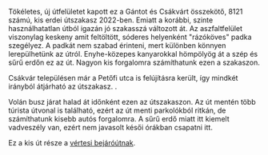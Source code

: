 Tökéletes, új útfelületet kapott ez a Gántot és Csákvárt összekötő, 8121 számú, kis erdei útszakasz 2022-ben. Emiatt a korábbi, szinte használhatatlan útból igazán jó szakasszá változott át. Az aszfaltfelület viszonylag keskeny amit feltöltött, sóderes helyenként "rázóköves" padka szegélyez. A padkát nem szabad érinteni, mert különben könnyen lerepülhetünk az útról. Enyhe-közepes kanyarokkal hömpölyög át a szép és sűrű erdőn ez az út. Nagyon kis forgalomra számíthatunk ezen a szakaszon.

Csákvár településen már a Petőfi utca is felújításra került, így mindkét irányból átjárható az útszakasz. .

Volán busz járat halad át időnként ezen az útszakaszon. Az út mentén több túrista útvonal is található, ezért az út menti parkolókból ritkán, de számíthatunk kisebb autós forgalomra. A sűrű erdő miatt itt kiemelt vadveszély van, ezért nem javasolt késői órákban csapatni itt.

Ez a kis út része a [vértesi bejáróútnak](#Vertes).
